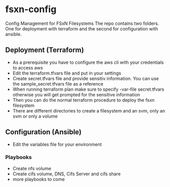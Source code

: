 # fsxn-config
Config Management for FSxN Filesystems
The repo contains two folders. One for deployment with terraform and the second for configuration with ansible.

## Deployment (Terraform)
- As a prerequisite you have to configure the aws cli with your credentials to access aws
- Edit the terraform.tfvars file and put in your settings
- Create secret.tfvars file and provide sensitiv information. You can use the sample_secret.tfvars file as a reference
- When running terraform plan make sure to specify -var-file secret.tfvars otherwise you will get prompted for the sensitive information
- Then you can do the normal terraform procedure to deploy the fsxn filesystem
- There are different directories to create a filesystem and an svm, only an svm or only a volume

## Configuration (Ansible)
- Edit the variables file for your environment

### Playbooks
- Create nfs volume
- Create cifs volume, DNS, Cifs Server and cifs share
- more playbooks to come
